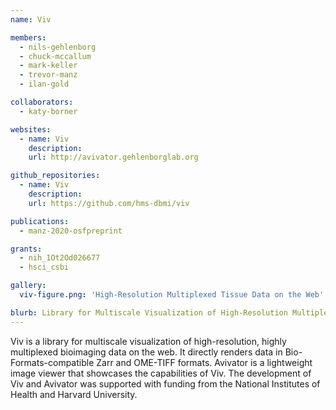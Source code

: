 ```yaml
---
name: Viv

members:
  - nils-gehlenborg
  - chuck-mccallum
  - mark-keller
  - trevor-manz
  - ilan-gold

collaborators:
  - katy-borner

websites:
  - name: Viv
    description:
    url: http://avivator.gehlenborglab.org

github_repositories:
  - name: Viv
    description:
    url: https://github.com/hms-dbmi/viv

publications:
  - manz-2020-osfpreprint

grants:
  - nih_1Ot2Od026677
  - hsci_csbi

gallery:
  viv-figure.png: 'High-Resolution Multiplexed Tissue Data on the Web'

blurb: Library for Multiscale Visualization of High-Resolution Multiplexed Tissue Data on the Web
---
```

Viv is a library for multiscale visualization of high-resolution, highly multiplexed bioimaging data on the web. It directly renders data in Bio-Formats-compatible Zarr and OME-TIFF formats. Avivator is a lightweight image viewer that showcases the capabilities of Viv. The development of Viv and Avivator was supported with funding from the National Institutes of Health and Harvard University.